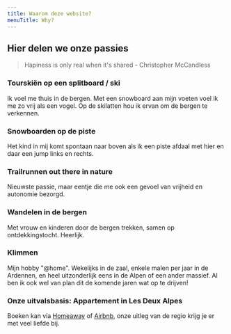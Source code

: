 ```yaml
---
title: Waarom deze website?
menuTitle: Why?
---
```


## Hier delen we onze passies

> Hapiness is only real when it's shared - Christopher McCandless

### Tourskiën op een splitboard / ski

Ik voel me thuis in de bergen. Met een snowboard aan mijn voeten voel ik me zo vrij als een vogel. Op de skilatten hou ik ervan om de bergen te verkennen.

### Snowboarden op de piste

Het kind in mij komt spontaan naar boven als ik een piste afdaal met hier en daar een jump links en rechts.

### Trailrunnen out there in nature

Nieuwste passie, maar eentje die me ook een gevoel van vrijheid en autonomie bezorgd.

### Wandelen in de bergen

Met vrouw en kinderen door de bergen trekken, samen op ontdekkingstocht. Heerlijk.

### Klimmen

Mijn hobby "@home". Wekelijks in de zaal, enkele malen per jaar in de Ardennen, en heel uitzonderlijk eens in de Alpen of een ander massief. Al ben ik ook wel van plan dit de komende jaren wat op te drijven!

### Onze uitvalsbasis: Appartement in Les Deux Alpes

Boeken kan via [Homeaway](http://www.homeaway.nl/vakantiewoning/p6790598?uni_id=3967686) of [Airbnb](https://www.airbnb.com/rooms/21614907), onze uitleg van de regio krijg je er met veel liefde bij.

